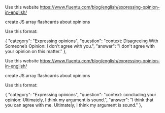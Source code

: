 Use this website https://www.fluentu.com/blog/english/expressing-opinion-in-english/

create JS array flashcards about opinions

Use this format:
 
{
  "category": "Expressing opinions",
  "question": "context: Disagreeing With Someone’s Opinion: I don't agree with you.",
  "answer": "I don't agree with your opinion on this matter."
},



Use this website https://www.fluentu.com/blog/english/expressing-opinion-in-english/

create JS array flashcards about opinions

Use this format:
 
{
  "category": "Expressing opinions",
  "question": "context: concluding your opinion: Ultimately, I think my argument is sound.",
  "answer": "I think that you can agree with me. Ultimately, I think my argument is sound."
},
